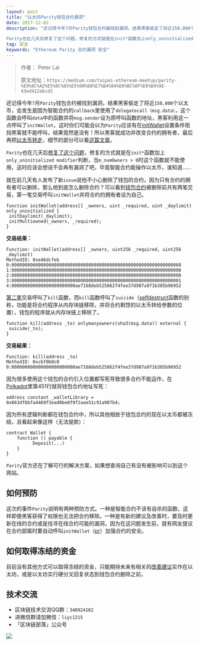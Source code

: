 ```yaml
---
layout: post
title: "以太坊Parity钱包合约漏洞"
date: 2017-12-02
description: "还记得今年7月Parity钱包合约被找到漏洞，结果黑客偷走了将近150,000个以太币，会发生是因为智能合约的callback里使用了delegatecall（msg.data），这个函数会呼叫data中的函数并将msg.sender设为原呼叫函数的地址，黑客利用这一点呼叫了initWallet，这时你们可能会以为Parity应该有在initWallet设置条件阻挡黑客就不能呼叫，结果竟然是没有！所以黑客就成功并改变合约的拥有者，最后再把以太币转走，细节的部分可以看这篇文章。

Parity也在几天后修复了这个问题，修复的方式就是在init*函数加上only_uninitialized modifier判断，当m_numOwners > 0时这个函数就不能使用，这时应该会想说不会再有漏洞了吧，毕竟智能合约能操作以太币，谁知道……"
tag: 安全
keywords: "Ethereum Parity 合约漏洞 安全"
---
```


> 作者： Peter Lai
> 
> 原文地址：`https://medium.com/taipei-ethereum-meetup/parity-%E9%8C%A2%E5%8C%85%E5%90%88%E7%B4%84%E6%BC%8F%E6%B4%9E-43ed412ebcd2`

还记得今年`7`月`Parity`钱包合约被找到漏洞，结果黑客偷走了将近`150,000`个以太币，会发生是因为智能合约的`callback`里使用了`delegatecall（msg.data）`，这个函数会呼叫`data`中的函数并将`msg.sender`设为原呼叫函数的地址，黑客利用这一点呼叫了`initWallet`，这时你们可能会以为`Parity`应该有在[initWallet](https://etherscan.io/tx/0x9dbf0326a03a2a3719c27be4fa69aacc9857fd231a8d9dcaede4bb083def75ec)设置条件阻挡黑客就不能呼叫，结果竟然是没有！所以黑客就成功并改变合约的拥有者，最后再把[以太币转走](https://etherscan.io/tx/0xeef10fc5170f669b86c4cd0444882a96087221325f8bf2f55d6188633aa7be7c)，细节的部分可以看[这篇文章](https://blog.zeppelin.solutions/on-the-parity-wallet-multisig-hack-405a8c12e8f7)。

`Parity`也在几天后[修复了这个问题](https://paritytech.io/blog/security-alert-high-2.html)，修复的方式就是在`init*`函数加上`only_uninitialized modifier`判断，当`m_numOwners > 0`时这个函数就不能使用，这时应该会想说不会再有漏洞了吧，毕竟智能合约能操作以太币，谁知道……

就在前几天有人发布了新`issue`说他不小心删除了钱包的合约，因为只有合约的拥有者可以删除，那么他到底怎么删除合约？可以看到[钱包合约](https://etherscan.io/address/0x863df6bfa4469f3ead0be8f9f2aae51c91a907b4)被删除前共有两笔交易，第一笔交易呼叫`initWallet`并将合约的拥有者设为自己。


```
function initWallet(address[] _owners, uint _required, uint _daylimit) only_uninitialized {
 initDaylimit(_daylimit);
 initMultiowned(_owners, _required);
}
```

**交易结果：**

```
Function: initWallet(address[] _owners, uint256 _required, uint256 _daylimit)
MethodID: 0xe46dcfeb
0:0000000000000000000000000000000000000000000000000000000000000060
1:0000000000000000000000000000000000000000000000000000000000000000
2:0000000000000000000000000000000000000000000000000000000000000000
3:0000000000000000000000000000000000000000000000000000000000000001
4:000000000000000000000000ae7168deb525862f4fee37d987a971b385b96952
```

[第二笔](https://etherscan.io/tx/0x47f7cff7a5e671884629c93b368cb18f58a993f4b19c2a53a8662e3f1482f690)交易呼叫了`kill`函数，而`kill`函数呼叫了`suicide`（[selfdestruct](http://solidity.readthedocs.io/en/develop/introduction-to-smart-contracts.html#self-destruct)函数的别称，功能是将合约程序从内存块链移除，并将合约剩馀的以太币转给参数的位置），钱包的程序就从内存块链上移除了。

```
function kill(address _to) onlymanyowners(sha3(msg.data)) external {
 suicide(_to);
}
```

**交易結果：**

```
Function: kill(address _to)
MethodID: 0xcbf0b0c0
0:000000000000000000000000ae7168deb525862f4fee37d987a971b385b96952
```

因为很多使用这个钱包的合约引入位置都写死导致很多合约不能运作，在[Polkadot](https://etherscan.io/address/0x3bfc20f0b9afcace800d73d2191166ff16540258)里第451行就将钱包合约地址写死：

```
address constant _walletLibrary = 0x863df6bfa4469f3ead0be8f9f2aae51c91a907b4;
```

因为所有逻辑判断都在钱包合约中，所以其他相依于钱包合约的现在以太币都被冻结，且看起来像这样（无法提款）：

```
contract Wallet {
    function () payable {
          Deposit(...)
    }
}
```

`Parity`官方还在了解可行的解决方案，如果想查询自己有没有被影响可以到这个网站。

## 如何预防

这次的事件`Parity`说明有两种预防方式。一种是智能合约不该有自杀的函数，这样即便黑客获得了权限也无法把合约移除。一种是有新的建议及改善时，要及时更新在线的合约或是找寻在线合约可能的漏洞，因为在这问题发生前，就有网友提议在合约部属时要自动呼叫`initWallet`（[pr](https://github.com/paritytech/contracts/pull/74#%20issuecomment-319892715)）加强合约的安全。

## 如何取得冻结的资金
目前没有其他方式可以取得冻结的资金，只能期待未来有相关的[改善建议](https://github.com/ethereum/EIPs)实作在以太坊，或是以太坊实行硬分叉回复状态到钱包合约删除之前。

## 技术交流

- 区块链技术交流QQ群：`348924182`
- 进微信群请加微信：`liyc1215`
- 「区块链部落」公众号

![](http://om1c35wrq.bkt.clouddn.com/%E5%8C%BA%E5%9D%97%E9%93%BE%E9%83%A8%E8%90%BD.png)


